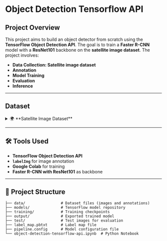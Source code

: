 # Object Detection Tensorflow API

## **Project Overview**

This project aims to build an object detector from scratch using the **TensorFlow Object Detection API**. The goal is to train a **Faster R-CNN** model with a **ResNet101** backbone on the **satellite image dataset**. The project involves:

- **Data Collection: Satellite image dataset**
- **Annotation**
- **Model Training**
- **Evaluation**
- **Inference**

---

## **Dataset**


<details>
<summary>🌍 **Satellite Image Dataset**</summary>

- **Source**: [Kaggle Dataset](https://www.kaggle.com/ancaco12/aerial-satellite-images/metadata)
- **Image count**: 
  - **200 satellite images (640x640 resolution) for training**
  - **40 images for validation**
- **Three object detection classes**:
  - 🏊 `Piscina` (swimming pool)
  - 🔄 `Rotonda` (traffic circle/roundabout)
  - 🅿 `Parking`

</details>

---

## **🛠 Tools Used**
- **TensorFlow Object Detection API**
- **`labelImg`** for image annotation
- **Google Colab** for training
- **Faster R-CNN with ResNet101** as backbone

---

## **📂 Project Structure**
```plaintext
├── data/                # Dataset files (images and annotations)
├── models/              # TensorFlow model repository
├── training/            # Training checkpoints
├── output/              # Exported trained model
├── test/                # Test images for evaluation
├── label_map.pbtxt      # Label map file
├── pipeline.config      # Model configuration file
└── object-detection-tensorflow-api.ipynb  # Python Notebook
